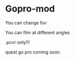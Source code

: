 # Gopro-mod

You can change fov

You can film at different angles

.pcvr only!!!

quest go pro coming soon
